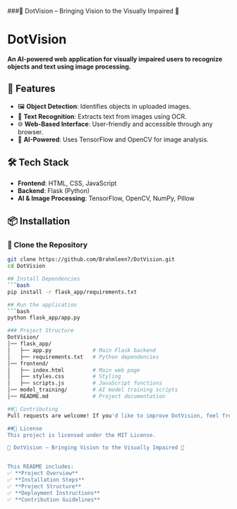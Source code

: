 ###🌟 DotVision – Bringing Vision to the Visually Impaired 🌟
# DotVision  
**An AI-powered web application for visually impaired users to recognize objects and text using image processing.**  

## 🚀 Features  
- 🖼️ **Object Detection**: Identifies objects in uploaded images.  
- 🔡 **Text Recognition**: Extracts text from images using OCR.  
- 🌐 **Web-Based Interface**: User-friendly and accessible through any browser.  
- 🤖 **AI-Powered**: Uses TensorFlow and OpenCV for image analysis.  

## 🛠️ Tech Stack  
- **Frontend**: HTML, CSS, JavaScript  
- **Backend**: Flask (Python)  
- **AI & Image Processing**: TensorFlow, OpenCV, NumPy, Pillow  

## 📦 Installation  
### 🔹 Clone the Repository  
```bash
git clone https://github.com/Brahmleen7/DotVision.git
cd DotVision

## Install Dependencies
```bash
pip install -r flask_app/requirements.txt

## Run the application
```bash
python flask_app/app.py

### Project Structure
DotVision/
│── flask_app/
│   ├── app.py             # Main Flask backend
│   ├── requirements.txt   # Python dependencies
│── frontend/
│   ├── index.html         # Main web page
│   ├── styles.css         # Styling
│   ├── scripts.js         # JavaScript functions
│── model_training/        # AI model training scripts
│── README.md              # Project documentation

##🤝 Contributing
Pull requests are welcome! If you'd like to improve DotVision, feel free to submit a PR.

##📜 License
This project is licensed under the MIT License.

🌟 DotVision – Bringing Vision to the Visually Impaired 🌟


This README includes:  
✅ **Project Overview**  
✅ **Installation Steps**  
✅ **Project Structure**  
✅ **Deployment Instructions**  
✅ **Contribution Guidelines**  


